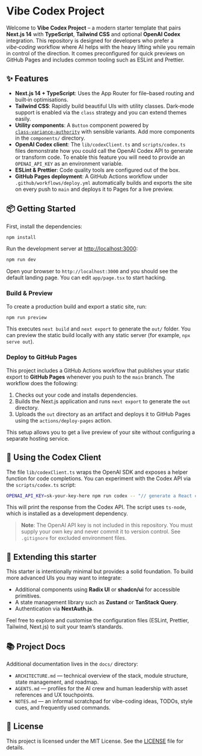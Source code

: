 # Vibe Codex Project

Welcome to **Vibe Codex Project** – a modern starter template that pairs **Next.js 14** with **TypeScript**, **Tailwind CSS** and optional **OpenAI Codex** integration.  This repository is designed for developers who prefer a *vibe‑coding* workflow where AI helps with the heavy lifting while you remain in control of the direction.  It comes preconfigured for quick previews on GitHub Pages and includes common tooling such as ESLint and Prettier.

## ✨ Features

- **Next.js 14 + TypeScript**: Uses the App Router for file–based routing and built‑in optimisations.
- **Tailwind CSS**: Rapidly build beautiful UIs with utility classes. Dark‑mode support is enabled via the `class` strategy and you can extend themes easily.
- **Utility components**: A `Button` component powered by [`class‑variance‑authority`](https://github.com/joe-bell/cva) with sensible variants. Add more components in the `components/` directory.
- **OpenAI Codex client**: The `lib/codexClient.ts` and `scripts/codex.ts` files demonstrate how you could call the OpenAI Codex API to generate or transform code.  To enable this feature you will need to provide an `OPENAI_API_KEY` as an environment variable.
- **ESLint & Prettier**: Code quality tools are configured out of the box.
- **GitHub Pages deployment**: A GitHub Actions workflow under `.github/workflows/deploy.yml` automatically builds and exports the site on every push to `main` and deploys it to Pages for a live preview.

## 📦 Getting Started

First, install the dependencies:

```bash
npm install
```

Run the development server at <http://localhost:3000>:

```bash
npm run dev
```

Open your browser to `http://localhost:3000` and you should see the default landing page.  You can edit `app/page.tsx` to start hacking.

### Build & Preview

To create a production build and export a static site, run:

```bash
npm run preview
```

This executes `next build` and `next export` to generate the `out/` folder.  You can preview the static build locally with any static server (for example, `npx serve out`).

### Deploy to GitHub Pages

This project includes a GitHub Actions workflow that publishes your static export to **GitHub Pages** whenever you push to the `main` branch.  The workflow does the following:

1. Checks out your code and installs dependencies.
2. Builds the Next.js application and runs `next export` to generate the `out` directory.
3. Uploads the `out` directory as an artifact and deploys it to GitHub Pages using the `actions/deploy-pages` action.

This setup allows you to get a live preview of your site without configuring a separate hosting service.

## 🔮 Using the Codex Client

The file `lib/codexClient.ts` wraps the OpenAI SDK and exposes a helper function for code completions.  You can experiment with the Codex API via the `scripts/codex.ts` script:

```bash
OPENAI_API_KEY=sk-your-key-here npm run codex -- "// generate a React component for a button"
```

This will print the response from the Codex API.  The script uses `ts-node`, which is installed as a development dependency.

> **Note**:  The OpenAI API key is not included in this repository.  You must supply your own key and never commit it to version control.  See `.gitignore` for excluded environment files.

## 🧠 Extending this starter

This starter is intentionally minimal but provides a solid foundation.  To build more advanced UIs you may want to integrate:

- Additional components using **Radix UI** or **shadcn/ui** for accessible primitives.
- A state management library such as **Zustand** or **TanStack Query**.
- Authentication via **NextAuth.js**.

Feel free to explore and customise the configuration files (ESLint, Prettier, Tailwind, Next.js) to suit your team’s standards.

## 📚 Project Docs

Additional documentation lives in the `docs/` directory:

- `ARCHITECTURE.md` — technical overview of the stack, module structure, state management, and roadmap.
- `AGENTS.md` — profiles for the AI crew and human leadership with asset references and UX touchpoints.
- `NOTES.md` — an informal scratchpad for vibe-coding ideas, TODOs, style cues, and frequently used commands.

## 📝 License

This project is licensed under the MIT License.  See the [LICENSE](LICENSE) file for details.
